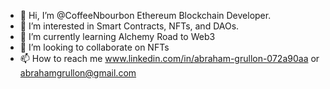 - 👋 Hi, I’m @CoffeeNbourbon Ethereum Blockchain Developer.
- 👀 I’m interested in Smart Contracts, NFTs, and DAOs.
- 🌱 I’m currently learning Alchemy Road to Web3
- 💞️ I’m looking to collaborate on NFTs
- 📫 How to reach me www.linkedin.com/in/abraham-grullon-072a90aa or abrahamgrullon@gmail.com

<!---
CoffeeNbourbon/CoffeeNbourbon is a ✨ special ✨ repository because its `README.md` (this file) appears on your GitHub profile.
You can click the Preview link to take a look at your changes.
--->
